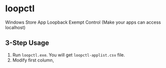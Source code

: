 ﻿# loopctl
Windows Store App Loopback Exempt Control (Make your apps can access localhost)

## 3-Step Usage
1. Run `loopctl.exe`. You will get `loopctl-applist.csv` file.
2. Modify first column,